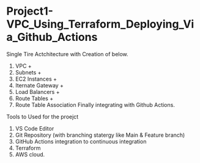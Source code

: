 # Project1-VPC_Using_Terraform_Deploying_Via_Github_Actions
Single Tire Actchitecture with
Creation of below.
1.  VPC +
2.  Subnets +
3.  EC2 Instances +
4.  Iternate Gateway +
5.  Load Balancers +
6.  Route Tables +
7.  Route Table Association
Finally integrating with Github Actions.

Tools to Used for the proejct
1.  VS Code Editor
2.  Git Repository (with branching statergy like Main & Feature branch)
3.  GitHub Actions integration to continuous integration
4.  Terraform
5.  AWS cloud.
